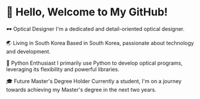 # 👋 Hello, Welcome to My GitHub!

🕶️ Optical Designer
I'm a dedicated and detail-oriented optical designer.

🌏 Living in South Korea
Based in South Korea, passionate about technology and development.

🐍 Python Enthusiast
I primarily use Python to develop optical programs, leveraging its flexibility and powerful libraries.

🎓 Future Master's Degree Holder
Currently a student, I'm on a journey towards achieving my Master's degree in the next two years.
